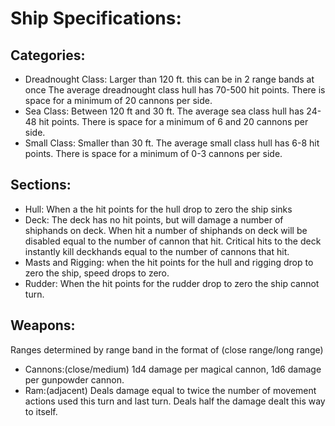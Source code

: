 # Ship Specifications:

## Categories:
* Dreadnought Class: Larger than 120 ft. this can be in 2 range bands at once The average dreadnought class hull has 70-500 hit points. There is space for a minimum of 20 cannons per side.
* Sea Class: Between 120 ft and 30 ft. The average sea class hull has 24-48 hit points. There is space for a minimum of 6 and 20 cannons per side.
* Small Class: Smaller than 30 ft. The average small class hull has 6-8 hit points. There is space for a minimum of 0-3 cannons per side.

## Sections:
* Hull: When a the hit points for the hull drop to zero the ship sinks
* Deck: The deck has no hit points, but will damage a number of shiphands on deck. When hit a number of shiphands on deck will be disabled equal to the number of cannon that hit. Critical hits to the deck instantly kill deckhands equal to the number of cannons that hit.
* Masts and Rigging: when the hit points for the hull and rigging drop to zero the ship, speed drops to zero.
* Rudder: When the hit points for the rudder drop to zero the ship cannot turn.

## Weapons:
Ranges determined by range band in the format of (close range/long range)
* Cannons:(close/medium) 1d4 damage per magical cannon, 1d6 damage per gunpowder cannon.
* Ram:(adjacent) Deals damage equal to twice the number of movement actions used this turn and last turn. Deals half the damage dealt this way to itself.